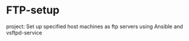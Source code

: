 # FTP-setup
project: Set up specified host machines as ftp servers using Ansible and vsftpd-service
